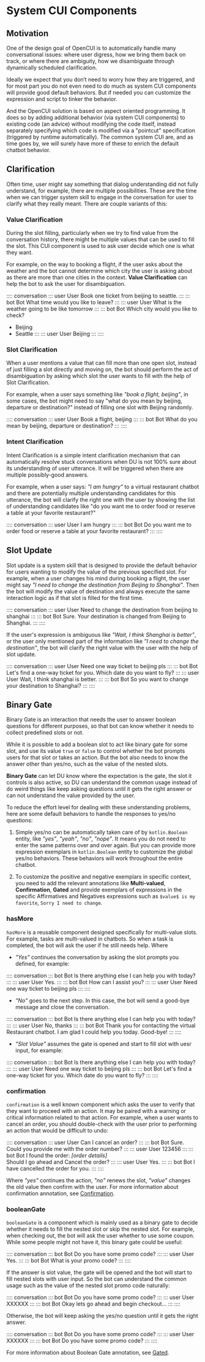 # System CUI Components

## Motivation

One of the design goal of OpenCUI is to automatically handle many conversational issues: where user digress, how we bring them back on track, or where there are ambiguity, how we disambiguate through dynamically scheduled clarification. 

Ideally we expect that you don‘t need to worry how they are triggered, and for most part you do not even need to do much as system CUI components will provide good default behaviors. But if needed you can customize the expression and script to tinker the behavior. 

And the OpenCUI solution is based on aspect oriented programming. It does so by adding additional behavior (via system CUI components) to existing code (an advice) without modifying the code itself, instead separately specifying which code is modified via a "pointcut" specification (triggered by runtime automatically). The  common system CUI are, and as time goes by, we will surely have more of these to enrich the default chatbot behavior.

## Clarification
Often time, user might say something that dialog understanding did not fully understand, for example, there are multiple possibilities. These are the time when we can trigger system skill to engage in the conversation for user to clarify what they really meant. There are couple variants of this:

### Value Clarification
During the slot filling, particularly when we try to find value from the conversation history, there might be multiple values that can be used to fill the slot. This CUI component is used to ask user decide which one is what they want.

For example, on the way to booking a flight, if the user asks about the weather and the bot cannot determine which city the user is asking about as there are more than one cities in the context. **Value Clarification** can help the bot to ask the user for disambiguation.

:::: conversation
::: user User
Book one ticket from beijing to seattle.
:::
::: bot Bot
What time would you like to leave?
:::
::: user User
What is the weather going to be like tomorrow
:::
::: bot Bot
Which city would you like to check?
- Beijing
- Seattle
:::
::: user User
Beijing
:::
::::

### Slot Clarification
When a user mentions a value that can fill more than one open slot, instead of just filling a slot directly and moving on, the bot should perform the act of disambiguation by asking which slot the user wants to fill with the help of Slot Clarification.

For example, when a user says something like *"book a flight, beijing"*, in some cases, the bot might need to say "what do you mean by beijing, departure or destination?" instead of filling one slot with Beijing randomly.

:::: conversation
::: user User
Book a flight, beijing
:::
::: bot Bot
What do you mean by beijing, departure or destination?
:::
::::

### Intent Clarification
Intent Clarification is a simple intent clarification mechanism that can automatically resolve stuck conversations when DU is not 100% sure about its understanding of user utterance. It will be triggered when there are multiple possibly-good answers. 

For example, when a user says: *"I am hungry"* to a virtual restaurant chatbot and there are potentially multiple understanding candidates for this utterance, the bot will clarify the right one with the user by showing the list of understanding candidates like "do you want me to order food or reserve a table at your favorite restaurant?"

:::: conversation
::: user User
I am hungry
:::
::: bot Bot
Do you want me to order food or reserve a table at your favorite restaurant?
:::
::::


## Slot Update

Slot update is a system skill that is designed to provide the default behavior for users wanting to modify the value of the previous specified slot. For example, when a user changes his mind during booking a flight, the user might say *"I need to change the destination from Beijing to Shanghai"*. Then the bot will modify the value of destination and always execute the same interaction logic as if that slot is filled for the first time.

:::: conversation
::: user User
Need to change the destination from beijing to shanghai
:::
::: bot Bot
Sure. Your destination is changed from Beijing to Shanghai.
:::
::::

If the user's expression is ambiguous like *"Wait, I think Shanghai is better"*, or the user only  mentioned part of the information like *"I need to change the destination"*, the bot will clarify the right value with the user with the help of slot update.

:::: conversation
::: user User
Need one way ticket to beijing pls
:::
::: bot Bot
Let's find a one-way ticket for you. Which date do you want to fly?
:::
::: user User
Wait, I think shanghai is better.
:::
::: bot Bot
So you want to change your destination to Shanghai?
:::
::::

## Binary Gate
Binary Gate is an interaction that needs the user to answer boolean questions for different purposes, so that bot can know whether it needs to collect predefined slots or not. 

While it is possible to add a boolean slot to act like binary gate for some slot, and use its value `true` or `false` to control whether the bot prompts users for that slot or takes an action. But the bot also needs to know the answer other than yes/no, such as the value of the nested slots. 

**Binary Gate** can let DU know where the expectation is the gate, the slot it controls is also active, so DU can understand the common usage instead of do weird things like keep asking questions until it gets the right answer or can not understand the value provided by the user.

To reduce the effort level for dealing with these understanding problems, here are some default behaviors to handle the responses to yes/no questions: 

1. Simple yes/no can be automatically taken care of by `kotlin.Boolean` entity, like *"yes"*, *"yeah"*, *"no"*, *"nope"*. It means you do not need to enter the same patterns over and over again. But you can provide more expression exemplars in `kotlin.Boolean` entity to customize the global yes/no behaviors. These behaviors will work throughout the entire chatbot. 

2. To customize the positive and negative exemplars in specific context, you need to add the relevant annotations like **Multi-valued**, **Confirmation**, **Gated** and provide exemplars of expressions in the specific Affirmatives and Negatives expressions such as `$value$ is my favorite`, `Sorry I need to change`. 

### hasMore
`hasMore` is a reusable component designed specifically for multi-value slots. For example, tasks are multi-valued in chatbots. So when a task is completed, the bot will ask the user if he still needs help. Where 

- *"Yes"* continues the conversation by asking the slot prompts you defined, for example:

:::: conversation
::: bot Bot
Is there anything else I can help you with today?
:::
::: user User
Yes.
:::
::: bot Bot
How can I assist you?
:::
::: user User
Need one way ticket to beijing pls
:::
::::

- *"No"* goes to the next step. In this case, the bot will send a good-bye message and close the conversation.

:::: conversation
::: bot Bot
Is there anything else I can help you with today?
:::
::: user User
No, thanks
:::
::: bot Bot
Thank you for contacting the virtual Restaurant chatbot. I am glad I could help you today. Good-bye!
:::
::::

- *"Slot Value"* assumes the gate is opened and start to fill slot with uesr input, for example:

:::: conversation
::: bot Bot
Is there anything else I can help you with today?
:::
::: user User
Need one way ticket to beijing pls
:::
::: bot Bot
Let's find a one-way ticket for you. Which date do you want to fly?
:::
::::

### confirmation

`confirmation` is a well known component which asks the user to verify that they want to proceed with an action. It may be paired with a warning or critical information related to that action. For example, when a user wants to cancel an order, you should double-check with the user prior to performing an action that would be difficult to undo:

:::: conversation
::: user User
Can I cancel an order?
:::
::: bot Bot
Sure. Could you provide me with the order number?
:::
::: user User
123456
:::
::: bot Bot
I found the order: *[order details]* <br>Should I go ahead and Cancel the order?
:::
::: user User
Yes.
:::
::: bot Bot
I have cancelled the order for you. 
:::
::::

Where *"yes"* continues the action, *"no"* renews the slot, *"value"* changes the old value then confirm with the user. For more information about confirmation annotation, see [Confirmation](confirmation.md). 

### booleanGate

`booleanGate` is a component which is mainly used as a binary gate to decide whether it needs to fill the nested slot or skip the nested slot. For example, when checking out, the bot will ask the user whether to use some coupon. While some people might not have it, this binary gate could be useful: 

:::: conversation
::: bot Bot
Do you have some promo code?
:::
::: user User
Yes.
:::
::: bot Bot
What is your promo code?
:::
::::

If the answer is slot value, the gate will be opened and the bot will start to fill nested slots with user input. So the bot can understand the common usage such as the value of the nested slot promo code naturally:  

:::: conversation
::: bot Bot
Do you have some promo code?
:::
::: user User
XXXXXX
:::
::: bot Bot
Okay lets go ahead and begin checkout...
:::
::::

Otherwise, the bot will keep asking the yes/no question until it gets the right answer.

:::: conversation
::: bot Bot
Do you have some promo code?
:::
::: user User
XXXXXX 
:::
::: bot Bot
Do you have some promo code?
:::
::::

For more information about Boolean Gate annotation, see [Gated](fillstrategy.md#gated). 